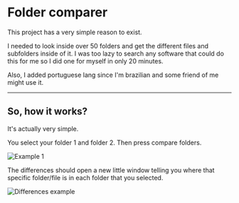 # Folder comparer

This project has a very simple reason to exist.

I needed to look inside over 50 folders and get the different files and subfolders inside of it.
I was too lazy to search any software that could do this for me so I did one for myself in only 20 minutes.

Also, I added portuguese lang since I'm brazilian and some friend of me might use it.

---

## So, how it works?

It's actually very simple.

You select your folder 1 and folder 2. Then press compare folders.

![Example 1](https://prnt.sc/svkYtcVkxzoE "Example 1")

The differences should open a new little window telling you where that specific folder/file is in each folder that you selected.

![Differences example](https://prnt.sc/XYiw7eYlF52K "Differences example")